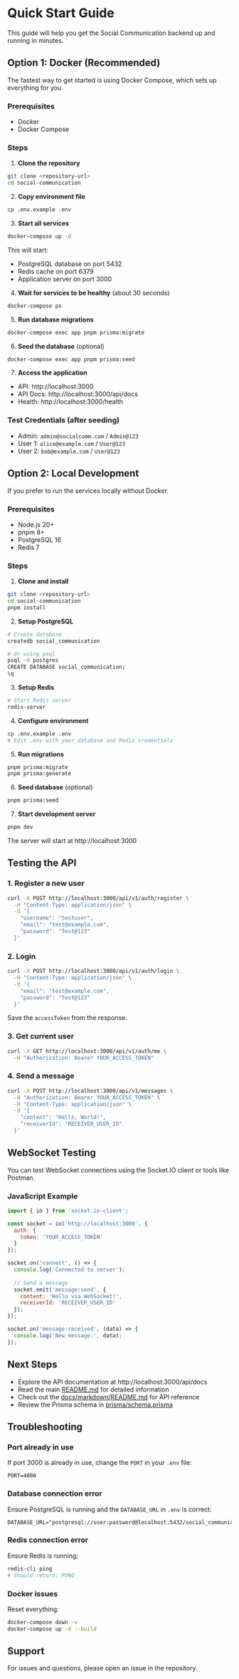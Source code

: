 # Quick Start Guide

This guide will help you get the Social Communication backend up and running in minutes.

## Option 1: Docker (Recommended)

The fastest way to get started is using Docker Compose, which sets up everything for you.

### Prerequisites
- Docker
- Docker Compose

### Steps

1. **Clone the repository**
```bash
git clone <repository-url>
cd social-communication
```

2. **Copy environment file**
```bash
cp .env.example .env
```

3. **Start all services**
```bash
docker-compose up -d
```

This will start:
- PostgreSQL database on port 5432
- Redis cache on port 6379
- Application server on port 3000

4. **Wait for services to be healthy** (about 30 seconds)
```bash
docker-compose ps
```

5. **Run database migrations**
```bash
docker-compose exec app pnpm prisma:migrate
```

6. **Seed the database** (optional)
```bash
docker-compose exec app pnpm prisma:seed
```

7. **Access the application**
- API: http://localhost:3000
- API Docs: http://localhost:3000/api/docs
- Health: http://localhost:3000/health

### Test Credentials (after seeding)
- Admin: `admin@socialcomm.com` / `Admin@123`
- User 1: `alice@example.com` / `User@123`
- User 2: `bob@example.com` / `User@123`

## Option 2: Local Development

If you prefer to run the services locally without Docker.

### Prerequisites
- Node.js 20+
- pnpm 8+
- PostgreSQL 16
- Redis 7

### Steps

1. **Clone and install**
```bash
git clone <repository-url>
cd social-communication
pnpm install
```

2. **Setup PostgreSQL**
```bash
# Create database
createdb social_communication

# Or using psql
psql -U postgres
CREATE DATABASE social_communication;
\q
```

3. **Setup Redis**
```bash
# Start Redis server
redis-server
```

4. **Configure environment**
```bash
cp .env.example .env
# Edit .env with your database and Redis credentials
```

5. **Run migrations**
```bash
pnpm prisma:migrate
pnpm prisma:generate
```

6. **Seed database** (optional)
```bash
pnpm prisma:seed
```

7. **Start development server**
```bash
pnpm dev
```

The server will start at http://localhost:3000

## Testing the API

### 1. Register a new user

```bash
curl -X POST http://localhost:3000/api/v1/auth/register \
  -H "Content-Type: application/json" \
  -d '{
    "username": "testuser",
    "email": "test@example.com",
    "password": "Test@123"
  }'
```

### 2. Login

```bash
curl -X POST http://localhost:3000/api/v1/auth/login \
  -H "Content-Type: application/json" \
  -d '{
    "email": "test@example.com",
    "password": "Test@123"
  }'
```

Save the `accessToken` from the response.

### 3. Get current user

```bash
curl -X GET http://localhost:3000/api/v1/auth/me \
  -H "Authorization: Bearer YOUR_ACCESS_TOKEN"
```

### 4. Send a message

```bash
curl -X POST http://localhost:3000/api/v1/messages \
  -H "Authorization: Bearer YOUR_ACCESS_TOKEN" \
  -H "Content-Type: application/json" \
  -d '{
    "content": "Hello, World!",
    "receiverId": "RECEIVER_USER_ID"
  }'
```

## WebSocket Testing

You can test WebSocket connections using the Socket.IO client or tools like Postman.

### JavaScript Example

```javascript
import { io } from 'socket.io-client';

const socket = io('http://localhost:3000', {
  auth: {
    token: 'YOUR_ACCESS_TOKEN'
  }
});

socket.on('connect', () => {
  console.log('Connected to server');
  
  // Send a message
  socket.emit('message:send', {
    content: 'Hello via WebSocket!',
    receiverId: 'RECEIVER_USER_ID'
  });
});

socket.on('message:received', (data) => {
  console.log('New message:', data);
});
```

## Next Steps

- Explore the API documentation at http://localhost:3000/api/docs
- Read the main [README.md](README.md) for detailed information
- Check out the [docs/markdown/README.md](docs/markdown/README.md) for API reference
- Review the Prisma schema in [prisma/schema.prisma](prisma/schema.prisma)

## Troubleshooting

### Port already in use
If port 3000 is already in use, change the `PORT` in your `.env` file:
```env
PORT=4000
```

### Database connection error
Ensure PostgreSQL is running and the `DATABASE_URL` in `.env` is correct:
```env
DATABASE_URL="postgresql://user:password@localhost:5432/social_communication"
```

### Redis connection error
Ensure Redis is running:
```bash
redis-cli ping
# Should return: PONG
```

### Docker issues
Reset everything:
```bash
docker-compose down -v
docker-compose up -d --build
```

## Support

For issues and questions, please open an issue in the repository.
